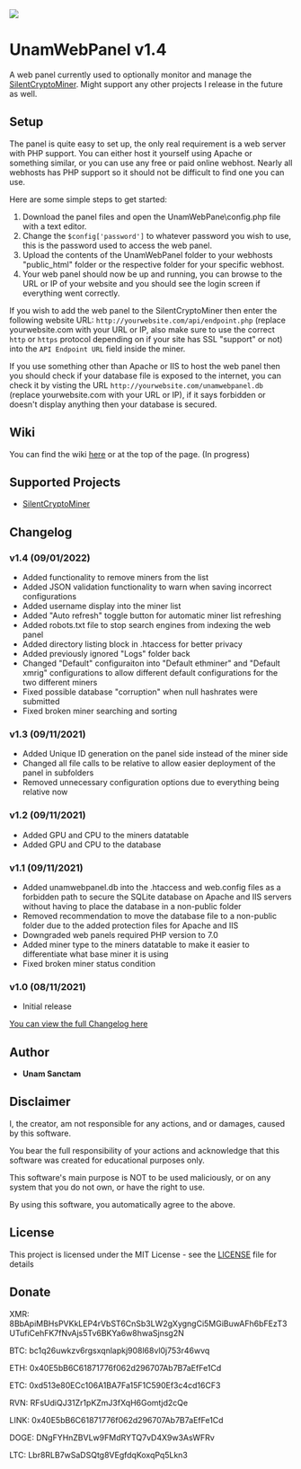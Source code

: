 <img src="https://github.com/UnamSanctam/UnamWebPanel/blob/master/UnamWebPanel.png?raw=true">

# UnamWebPanel v1.4

A web panel currently used to optionally monitor and manage the [SilentCryptoMiner](https://github.com/UnamSanctam/SilentCryptoMiner). Might support any other projects I release in the future as well.

## Setup

The panel is quite easy to set up, the only real requirement is a  web server with PHP support. You can either host it yourself using Apache or something similar, or you can use any free or paid online webhost. Nearly all webhosts has PHP support so it should not be difficult to find one you can use.

Here are some simple steps to get started:
1. Download the panel files and open the UnamWebPane\config.php file with a text editor.
2. Change the `$config['password']` to whatever password you wish to use, this is the password used to access the web panel.
3. Upload the contents of the UnamWebPanel folder to your webhosts "public_html" folder or the respective folder for your specific webhost.
4. Your web panel should now be up and running, you can browse to the URL or IP of your website and you should see the login screen if everything went correctly.

If you wish to add the web panel to the SilentCryptoMiner then enter the following website URL: `http://yourwebsite.com/api/endpoint.php` (replace yourwebsite.com with your URL or IP, also make sure to use the correct `http` or `https` protocol depending on if your site has SSL "support" or not) into the `API Endpoint URL` field inside the miner.

If you use something other than Apache or IIS to host the web panel then you should check if your database file is exposed to the internet, you can check it by visting the URL `http://yourwebsite.com/unamwebpanel.db` (replace yourwebsite.com with your URL or IP), if it says forbidden or doesn't display anything then your database is secured.

## Wiki

You can find the wiki [here](https://github.com/UnamSanctam/SilentCryptoMiner/wiki) or at the top of the page. (In progress)

## Supported Projects

* [SilentCryptoMiner](https://github.com/UnamSanctam/SilentCryptoMiner)

## Changelog

### v1.4 (09/01/2022)
* Added functionality to remove miners from the list
* Added JSON validation functionality to warn when saving incorrect configurations
* Added username display into the miner list
* Added "Auto refresh" toggle button for automatic miner list refreshing
* Added robots.txt file to stop search engines from indexing the web panel
* Added directory listing block in .htaccess for better privacy
* Added previously ignored "Logs" folder back
* Changed "Default" configuraiton into "Default ethminer" and "Default xmrig" configurations to allow different default configurations for the two different miners
* Fixed possible database "corruption" when null hashrates were submitted
* Fixed broken miner searching and sorting
### v1.3 (09/11/2021)
* Added Unique ID generation on the panel side instead of the miner side
* Changed all file calls to be relative to allow easier deployment of the panel in subfolders
* Removed unnecessary configuration options due to everything being relative now
### v1.2 (09/11/2021)
* Added GPU and CPU to the miners datatable
* Added GPU and CPU to the database
### v1.1 (09/11/2021)
* Added unamwebpanel.db into the .htaccess and web.config files as a forbidden path to secure the SQLite database on Apache and IIS servers without having to place the database in a non-public folder
* Removed recommendation to move the database file to a non-public folder due to the added protection files for Apache and IIS
* Downgraded web panels required PHP version to 7.0
* Added miner type to the miners datatable to make it easier to differentiate what base miner it is using
* Fixed broken miner status condition
### v1.0 (08/11/2021)
* Initial release

[You can view the full Changelog here](CHANGELOG.md)

## Author

* **Unam Sanctam**

## Disclaimer

I, the creator, am not responsible for any actions, and or damages, caused by this software.

You bear the full responsibility of your actions and acknowledge that this software was created for educational purposes only.

This software's main purpose is NOT to be used maliciously, or on any system that you do not own, or have the right to use.

By using this software, you automatically agree to the above.

## License

This project is licensed under the MIT License - see the [LICENSE](/LICENSE) file for details

## Donate

XMR: 8BbApiMBHsPVKkLEP4rVbST6CnSb3LW2gXygngCi5MGiBuwAFh6bFEzT3UTufiCehFK7fNvAjs5Tv6BKYa6w8hwaSjnsg2N

BTC: bc1q26uwkzv6rgsxqnlapkj908l68vl0j753r46wvq

ETH: 0x40E5bB6C61871776f062d296707Ab7B7aEfFe1Cd

ETC: 0xd513e80ECc106A1BA7Fa15F1C590Ef3c4cd16CF3

RVN: RFsUdiQJ31Zr1pKZmJ3fXqH6Gomtjd2cQe

LINK: 0x40E5bB6C61871776f062d296707Ab7B7aEfFe1Cd

DOGE: DNgFYHnZBVLw9FMdRYTQ7vD4X9w3AsWFRv

LTC: Lbr8RLB7wSaDSQtg8VEgfdqKoxqPq5Lkn3
